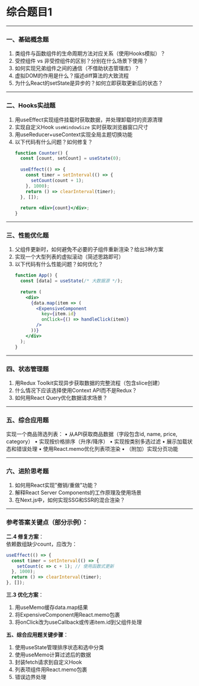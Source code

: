 # 综合题目1

---

### **一、基础概念题**
1. 类组件与函数组件的生命周期方法对应关系（使用Hooks模拟）？
2. 受控组件 vs 非受控组件的区别？分别在什么场景下使用？
3. 如何实现兄弟组件之间的通信（不借助状态管理库）？
4. 虚拟DOM的作用是什么？描述diff算法的大致流程
5. 为什么React的setState是异步的？如何立即获取更新后的状态？

---

### **二、Hooks实战题**
1. 用useEffect实现组件挂载时获取数据，并处理卸载时的资源清理
2. 实现自定义Hook `useWindowSize` 实时获取浏览器窗口尺寸
3. 用useReducer+useContext实现全局主题切换功能
4. 以下代码有什么问题？如何修复？
   ```jsx
   function Counter() {
     const [count, setCount] = useState(0);
     
     useEffect(() => {
       const timer = setInterval(() => {
         setCount(count + 1);
       }, 1000);
       return () => clearInterval(timer);
     }, []);
     
     return <div>{count}</div>;
   }
   ```

---

### **三、性能优化题**
1. 父组件更新时，如何避免不必要的子组件重新渲染？给出3种方案
2. 实现一个大型列表的虚拟滚动（简述思路即可）
3. 以下代码有什么性能问题？如何优化？
   ```jsx
   function App() {
     const [data] = useState(/* 大数据源 */);
     
     return (
       <div>
         {data.map(item => (
           <ExpensiveComponent 
             key={item.id}
             onClick={() => handleClick(item)}
           />
         ))}
       </div>
     );
   }
   ```

---

### **四、状态管理题**
1. 用Redux Toolkit实现异步获取数据的完整流程（包含slice创建）
2. 什么情况下应该选择使用Context API而不是Redux？
3. 如何用React Query优化数据请求场景？

---

### **五、综合应用题**
实现一个商品筛选列表：
• 从API获取商品数据（字段包含id, name, price, category）
• 实现按价格排序（升序/降序）
• 实现按类别多选过滤
• 展示加载状态和错误处理
• 使用React.memo优化列表项渲染
• （附加）实现分页功能

---

### **六、进阶思考题**
1. 如何用React实现"撤销/重做"功能？
2. 解释React Server Components的工作原理及使用场景
3. 在Next.js中，如何实现SSG和SSR的混合渲染？

---

### **参考答案关键点**（部分示例）：
**二.4 修复方案**：  
依赖数组缺少count，应改为：
```jsx
useEffect(() => {
  const timer = setInterval(() => {
    setCount(c => c + 1); // 使用函数式更新
  }, 1000);
  return () => clearInterval(timer);
}, []);
```

**三.3 优化方案**：  
1. 用useMemo缓存data.map结果  
2. 将ExpensiveComponent用React.memo包裹  
3. 将onClick改为useCallback或传递item.id到父组件处理

**五、综合应用题关键步骤**：  
1. 使用useState管理排序状态和选中分类  
2. 使用useMemo计算过滤后的数据  
3. 封装fetch请求到自定义Hook  
4. 列表项组件用React.memo包裹  
5. 错误边界处理

